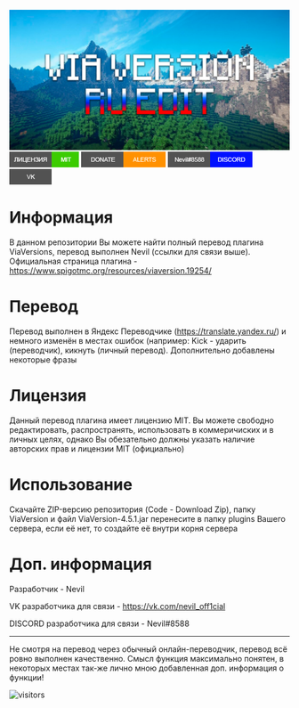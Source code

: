  ![Обложка](https://github.com/Th3Nevil/Ru-ViaVersion/blob/main/%D0%A0%D0%B5%D0%BF%D0%BE%D0%B7%D0%B8%D1%82%D0%BE%D1%80%D0%B8%D0%B9/%D0%9E%D0%B1%D0%BB%D0%BE%D0%B6%D0%BA%D0%B0/%D0%9E%D0%B1%D0%BB%D0%BE%D0%B6%D0%BA%D0%B0.png?raw=true)
[![Лицензия](https://github.com/Th3Nevil/Ru-ViaVersion/blob/main/%D0%A0%D0%B5%D0%BF%D0%BE%D0%B7%D0%B8%D1%82%D0%BE%D1%80%D0%B8%D0%B9/%D0%9A%D0%BD%D0%BE%D0%BF%D0%BA%D0%B8/%D0%BB%D0%B8%D1%86%D0%B5%D0%BD%D0%B7%D0%B8%D1%8F.png?raw=true)](./LICENSE)
[![Донат](https://github.com/Th3Nevil/Ru-ViaVersion/blob/main/%D0%A0%D0%B5%D0%BF%D0%BE%D0%B7%D0%B8%D1%82%D0%BE%D1%80%D0%B8%D0%B9/%D0%9A%D0%BD%D0%BE%D0%BF%D0%BA%D0%B8/%D0%B4%D0%BE%D0%BD%D0%B0%D1%82.png?raw=true)](https://www.donationalerts.com/r/n3vil)
![Дискорд](https://github.com/Th3Nevil/Ru-ViaVersion/blob/main/%D0%A0%D0%B5%D0%BF%D0%BE%D0%B7%D0%B8%D1%82%D0%BE%D1%80%D0%B8%D0%B9/%D0%9A%D0%BD%D0%BE%D0%BF%D0%BA%D0%B8/%D0%B4%D0%B8%D1%81%D0%BA%D0%BE%D1%80%D0%B4.png?raw=true)
[![ВК](https://github.com/Th3Nevil/Ru-ViaVersion/blob/main/%D0%A0%D0%B5%D0%BF%D0%BE%D0%B7%D0%B8%D1%82%D0%BE%D1%80%D0%B8%D0%B9/%D0%9A%D0%BD%D0%BE%D0%BF%D0%BA%D0%B8/%D0%B2%D0%BA%D0%BE%D0%BD%D1%82%D0%B0%D0%BA%D1%82%D0%B5.png?raw=true)](https://vk.com/nevil_off1cial)
# Информация
В данном репозитории Вы можете найти полный перевод плагина ViaVersions, перевод выполнен Nevil (ссылки для связи выше). Официальная страница плагина - https://www.spigotmc.org/resources/viaversion.19254/
# Перевод
Перевод выполнен в Яндекс Переводчике (https://translate.yandex.ru/) и немного изменён в местах ошибок (например: Kick - ударить (переводчик), кикнуть (личный перевод). Дополнительно добавлены некоторые фразы
# Лицензия
Данный перевод плагина имеет лицензию MIT. Вы можете свободно редактировать, распространять, использовать в коммеричиских и в личных целях, однако Вы обезательно должны указать наличие авторских прав и лицензии MIT (официально)
# Использование
Скачайте ZIP-версию репозитория (Code - Download Zip), папку ViaVersion и файл ViaVersion-4.5.1.jar перенесите в папку plugins Вашего сервера, если её нет, то создайте её внутри корня сервера
# Доп. информация
Разработчик - Nevil

VK разработчика для связи - https://vk.com/nevil_off1cial

DISCORD разработчика для связи - Nevil#8588
- - -
Не смотря на перевод через обычный онлайн-переводчик, перевод всё ровно выполнен качественно. Смысл функция максимально понятен, в некоторых местах так-же лично мною добавленная доп. информация о функции!

![visitors](https://visitor-badge.laobi.icu/badge?page_id=page.id)
